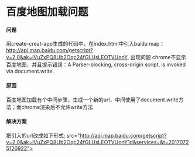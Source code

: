 # 百度地图加载问题

#### 问题
用create-creat-app生成的代码中，在index.html中引入baidu map：http://api.map.baidu.com/getscript?v=2.0&ak=iVuZxPQ8Ub2Oqc24fGLUsLEOTVUonY, 出现问题 chrome不显示百度地图，并且提示错误：A Parser-blocking, cross-origin script, is invoked via document.write. 
#### 原因
百度地图加载有个中间步骤，生成一个新的url，中间使用了document.write方法；而chrome渲染后不允许write方法
#### 解决方案
把引入的url改成如下形式:
  src="http://api.map.baidu.com/getscript?v=2.0&ak=iVuZxPQ8Ub2Oqc24fGLUsLEOTVUonY1d&services=&t=20170725120922">


